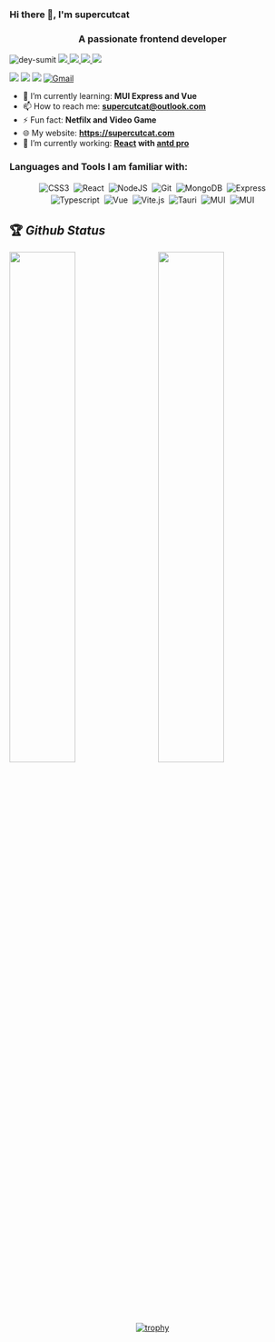 ### Hi there 👋, I'm supercutcat

<!--
**supercutcat/supercutcat** is a ✨ _special_ ✨ repository because its `README.md` (this file) appears on your GitHub profile.

Here are some ideas to get you started:

- 🔭 I’m currently working on ...
- 🌱 I’m currently learning ...
- 👯 I’m looking to collaborate on ...
- 🤔 I’m looking for help with ...
- 💬 Ask me about ...
- 📫 How to reach me: ...
- 😄 Pronouns: ...
- ⚡ Fun fact: ...
-->

<h3 align="center">A passionate frontend developer</h3>

<p align="left"> 
 <img src="https://komarev.com/ghpvc/?username=supercutcat&label=Profile%20views&color=0e75b6&style=flat" alt="dey-sumit" /> 
  <a href="https://github.com/ryo-ma/github-profile-trophy/issues">
    <img src="https://img.shields.io/github/issues/ryo-ma/github-profile-trophy"/> 
  </a>
  <a href="https://github.com/ryo-ma/github-profile-trophy/network/members">
    <img src="https://img.shields.io/github/forks/supercutcat/github-profile-trophy"/> 
  </a>  
  <a href="https://github.com/ryo-ma/github-profile-trophy/stargazers">
    <img src="https://img.shields.io/github/stars/supercutcat/github-profile-trophy"/> 
  </a>
    <a href="https://github.com/ryo-ma/github-profile-trophy/LICENSE">
    <img src="https://img.shields.io/github/license/supercutcat/github-profile-trophy"/> 
  </a>
</p>

[<img src="https://img.shields.io/twitter/follow/supercutcat?logo=twitter&style=for-the-badge" />](https://twitter.com/supercutcat)
 [<img src="https://img.shields.io/youtube/channel/views/UC-L-KqwoHU2GMjJk2dmx5AQ?logo=youtube&style=for-the-badge">](https://www.youtube.com/channel/UC-L-KqwoHU2GMjJk2dmx5AQ)
[<img src="https://img.shields.io/github/followers/supercutcat?logo=github&style=for-the-badge&logoColor=white">](https://github.com/supercutcat)
[<img alt="Gmail" src="https://img.shields.io/badge/Gmail-D14836?style=for-the-badge&logo=gmail&logoColor=white" />](mailto:langguoyu139@gmail.com)


- 🌱 I’m currently learning: **MUI Express and Vue**
- 📫 How to reach me: **supercutcat@outlook.com**
- ⚡ Fun fact: **Netfilx and Video Game**
- 🌐 My website: **<https://supercutcat.com>**
- 🔭 I’m currently working: **[React](https://github.com/facebook/react) with [antd pro](https://github.com/ant-design/ant-design-pro)**

<h3 align="left">Languages and Tools I am familiar with:</h3>

<p align="center">
 <img alt="CSS3" src="https://img.shields.io/badge/css3%20-%231572B6.svg?&style=for-the-badge&logo=css3" style="margin:2px;"/>
 <img alt="React" src="https://img.shields.io/badge/react%20-%2320232a.svg?&style=for-the-badge&logo=react" style="margin:2px;"/>
 <img alt="NodeJS" src="https://img.shields.io/badge/node.js%20-%2320232a.svg?&style=for-the-badge&logo=node.js" style="margin:2px;"/>
 <img alt="Git" src="https://img.shields.io/badge/git%20-%2320232a.svg?&style=for-the-badge&logo=git" style="margin:2px;"/>
 <img alt="MongoDB" src ="https://img.shields.io/badge/MongoDB-%20%2320232a.svg?&style=for-the-badge&logo=mongodb" style="margin:2px;"/>
 <img alt="Express" src ="https://img.shields.io/badge/Express-%20%2320232a.svg?&style=for-the-badge&logo=express" style="margin:2px;"/>
<br/>
  <img alt="Typescript" src ="https://img.shields.io/badge/Typescript%20-%2320232a.svg?&style=for-the-badge&logo=typescript" style="margin:2px;"/>
 <img alt="Vue" src ="https://img.shields.io/badge/vue.js%20-%2320232a.svg?&style=for-the-badge&logo=vue.js" style="margin:2px;"/>
 <img alt="Vite.js" src="https://img.shields.io/badge/vite%20-%2320232a.svg?&style=for-the-badge&logo=vite" style="margin:2px;"/>
 <img alt="Tauri" src="https://img.shields.io/badge/tauri%20-%2320232a.svg?&style=for-the-badge&logo=tauri" style="margin:2px;"/>
 <img alt="MUI" src="https://img.shields.io/badge/mui%20-%2320232a.svg?&style=for-the-badge&logo=mui" style="margin:2px;"/>
 <img alt="MUI" src="https://img.shields.io/badge/docker%20-%2320232a.svg?&style=for-the-badge&logo=docker" style="margin:2px;"/>
</p>



## 🏆 *Github Status*

<img  src="https://github-readme-stats.vercel.app/api?username=supercutcat&show_icons=true&hide_border=true" width="48%" align="right" >

<img  src="https://github-readme-streak-stats.herokuapp.com/?user=supercutcat" width="48%" >
<br>
<div align="center">

[![trophy](https://github-profile-trophy.vercel.app/?username=supercutcat&margin-w=15)](https://github.com/ryo-ma/github-profile-trophy)
</div>

